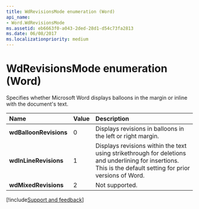 ```yaml
---
title: WdRevisionsMode enumeration (Word)
api_name:
- Word.WdRevisionsMode
ms.assetid: eb6663f0-a043-2ded-28d1-d54c73fa2813
ms.date: 06/08/2017
ms.localizationpriority: medium
---
```



# WdRevisionsMode enumeration (Word)

Specifies whether Microsoft Word displays balloons in the margin or inline with the document's text.



|Name|Value|Description|
|:-----|:-----|:-----|
| **wdBalloonRevisions**|0|Displays revisions in balloons in the left or right margin.|
| **wdInLineRevisions**|1|Displays revisions within the text using strikethrough for deletions and underlining for insertions. This is the default setting for prior versions of Word.|
| **wdMixedRevisions**|2|Not supported.|

[!include[Support and feedback](~/includes/feedback-boilerplate.md)]